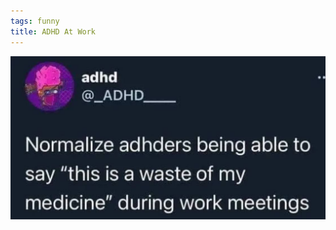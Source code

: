 ```yaml
---
tags: funny
title: ADHD At Work
---
```


![adhd-2.jpg](https://raw.githubusercontent.com/muneer78/muneer78.github.io/master/images/adhd-2.jpg)
